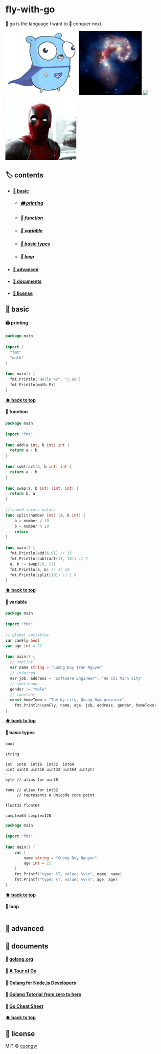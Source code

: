 # fly-with-go

🐹 go is the language I want to 🛶 conquer next.

<p>
  <img src='./images/gopher.png' height=200 />
  <img src='./images/cat.gif' height=200 />
  <img src='./images/joker.gif' height=200 />
  <img src='./images/deadpool.gif' height=200 />
</p>

<h2 id="home">🏷️ contents</h2>

- #### [🛴 basic](#basic)

  - ##### [🖨️ printing](#printing)

  - ##### [🔫 function](#function)

  - ##### [🌳 variable](#variable)

  - ##### [🥚 basic types](#basic-types)

  - ##### [🍭 loop](#loop)

- #### [🚀 advanced](#advanced)

- #### [📙 documents](#documents)

- #### [🚧 license](#license)

<h2 id="basic">🛴 basic</h2>

<h4 id="printing">🖨️ printing</h4>

```go
package main

import (
  "fmt"
  "math"
)

func main() {
  fmt.Println("Hello %s", "🐹 Go")
  fmt.Println(math.Pi)
}
```

**[⬆️ back to top](#home)**

<h4 id="function">🔫 function</h4>

```go
package main

import "fmt"

func add(a int, b int) int {
  return a + b
}

func subtract(a, b int) int {
  return a - b
}

func swap(a, b int) (int, int) {
  return b, a
}

// named return values
func split(number int) (a, b int) {
	a = number / 10
	b = number % 10
	return
}

func main() {
  fmt.Println(add(6,9)) // 15
  fmt.Println(subtract(17, 10)) // 7
  a, b := swap(10, 17)
  fmt.Println(a, b) // 17 10
  fmt.Println(split(19)) // 1 9
}
```

**[⬆️ back to top](#home)**

<h4 id="variable">🌳 variable</h4>

```go
package main

import "fmt"

// global variables
var canFly bool
var age int = 21

func main() {
  // explict
  var name string = "Cuong Duy Tran Nguyen"
  // inferred
  var job, address = "Software Engineer", "Ho Chi Minh city"
  // shorthand
  gender := "male"
  // constant
  const homeTown = "Tam Ky city, Quang Nam province"
	fmt.Println(canFly, name, age, job, address, gender, homeTown)
}
```

**[⬆️ back to top](#home)**

<h4 id="basic-types">🥚 basic types</h4>

```
bool

string

int  int8  int16  int32  int64
uint uint8 uint16 uint32 uint64 uintptr

byte // alias for uint8

rune // alias for int32
     // represents a Unicode code point

float32 float64

complex64 complex128
```

```go
package main

import "fmt"

func main() {
	var (
		name string = "Cuong Duy Nguyen"
		age int = 21
	)
	fmt.Printf("type: %T, value: %v\n", name, name)
	fmt.Printf("type: %T, value: %v\n", age, age)
}
```

**[⬆️ back to top](#home)**

<h4 id="loop">🍭 loop</h4>

```go

```

<h2 id="advanced">🚀 advanced</h2>

<h2 id="documents">📙 documents</h2>

#### 🦊 [golang.org](https://golang.org/)

#### 🦌 [A Tour of Go](https://tour.golang.org)

#### 🐧 [Golang for Node.js Developers](https://github.com/miguelmota/golang-for-nodejs-developers)

#### 🐠 [Golang Tutorial  from zero to hero](https://milapneupane.com.np/2019/07/06/learning-golang-from-zero-to-hero/)

#### 🐳 [Go Cheat Sheet](https://github.com/a8m/golang-cheat-sheet)

**[⬆️ back to top](#home)**

<h2>🚧 license</h2>

MIT © [cuongw](https://github.com/cuongw)
